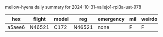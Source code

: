 mellow-hyena daily summary for 2024-10-31-vallejo1-rpi3a-uat-978

|hex|flight|model|reg|emergency|mil|weirdo|
|--|--|--|--|--|--|--|
|a5aee6|N46521|C172|N46521|none|F|F|
